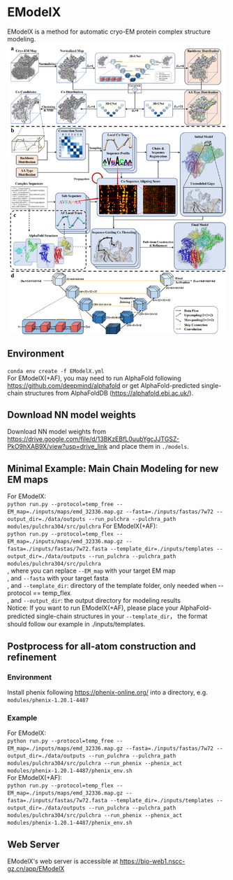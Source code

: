 # EModelX
EModelX is a method for automatic cryo-EM protein complex structure modeling.
![EModelX](data/displays/figure1.png)

## Environment
`conda env create -f EModelX.yml`  
For EModelX(+AF), you may need to run AlphaFold following <https://github.com/deepmind/alphafold> or get AlphaFold-predicted single-chain structures from AlphaFoldDB (<https://alphafold.ebi.ac.uk/>).  

## Download NN model weights
Download NN model weights from <https://drive.google.com/file/d/13BKzEBfL0uubYgcJJTGSZ-PkO9hXAB9X/view?usp=drive_link> and place them in `./models`.  

## Minimal Example: Main Chain Modeling for new EM maps

For EModelX:   
`python run.py --protocol=temp_free --EM_map=./inputs/maps/emd_32336.map.gz --fasta=./inputs/fastas/7w72 --output_dir=./data/outputs --run_pulchra --pulchra_path modules/pulchra304/src/pulchra`
For EModelX(+AF):   
`python run.py --protocol=temp_flex --EM_map=./inputs/maps/emd_32336.map.gz --fasta=./inputs/fastas/7w72.fasta --template_dir=./inputs/templates --output_dir=./data/outputs --run_pulchra --pulchra_path modules/pulchra304/src/pulchra`   
, where you can replace `--EM_map` with your target EM map   
, and `--fasta` with your target fasta   
, and `--template_dir`: directory of the template folder, only needed when --protocol == temp_flex   
, and `--output_dir`: the output directory for modeling results  
Notice: If you want to run EModelX(+AF), please place your AlphaFold-predicted single-chain structures in your `--template_dir`， the format should follow our example in ./inputs/templates.  

## Postprocess for all-atom construction and refinement
### Environment
Install phenix following <https://phenix-online.org/> into a directory, e.g. `modules/phenix-1.20.1-4487`  

### Example
For EModelX:   
`python run.py --protocol=temp_free --EM_map=./inputs/maps/emd_32336.map.gz --fasta=./inputs/fastas/7w72 --output_dir=./data/outputs --run_pulchra --pulchra_path modules/pulchra304/src/pulchra --run_phenix --phenix_act modules/phenix-1.20.1-4487/phenix_env.sh`  
For EModelX(+AF):   
`python run.py --protocol=temp_flex --EM_map=./inputs/maps/emd_32336.map.gz --fasta=./inputs/fastas/7w72.fasta --template_dir=./inputs/templates --output_dir=./data/outputs --run_pulchra --pulchra_path modules/pulchra304/src/pulchra --run_phenix --phenix_act modules/phenix-1.20.1-4487/phenix_env.sh`

## Web Server
EModelX's web server is accessible at <https://bio-web1.nscc-gz.cn/app/EModelX>   

